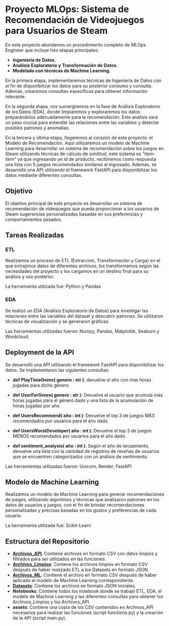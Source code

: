 # Proyecto MLOps: Sistema de Recomendación de Videojuegos para Usuarios de Steam

En este proyecto abordamos un procedimiento completo de MLOps Engineer que incluye tres etapas principales:

- **Ingeniería de Datos.**
- **Análisis Exploratorio y Transformación de Datos.**
- **Modelado con técnicas de Machine Learning.**

En la primera etapa, implementaremos técnicas de Ingeniería de Datos con el fin de disponibilizar los datos para su posterior consumo y consulta. Además, crearemos consultas específicas para obtener información relevante.

En la segunda etapa, nos sumergiremos en la fase de Análisis Exploratorio de los Datos (EDA), donde limpiaremos y exploraremos los datos preparándolos adecuadamente para la recomendación. Este análisis será un paso crucial para entender las relaciones entre las variables y detectar posibles patrones y anomalías.

En la tercera y última etapa, llegaremos al corazón de este proyecto: el Modelo de Recomendación. Aquí utilizaremos un modelo de Machine Learning para desarrollar un sistema de recomendación sobre los juegos en Steam utilizando técnicas de cálculo de similitud, este sistema es "item-item" ya que ingresando un id de producto, recibiremos como respuesta una lista con 5 juegos recomendados similares al ingresado. Además, se desarrolló una API utilizando el framework FastAPI para disponibilizar los datos mediante diferentes consultas.

## Objetivo

El objetivo principal de este proyecto es desarrollar un sistema de recomendación de videojuegos que pueda proporcionar a los usuarios de Steam sugerencias personalizadas basadas en sus preferencias y comportamientos pasados.

## Tareas Realizadas

### ETL 

Realizamos un proceso de ETL (Extracción, Transformación y Carga) en el que extrajimos datos de diferentes archivos, los transformamos según las necesidades del proyecto y los cargamos en un destino final para su análisis y uso posterior.

La herramienta utilizada fue: Python y Pandas

### EDA

Se realizó un EDA (Análisis Exploratorio de Datos) para investigar las relaciones entre las variables del dataset y descubrir patrones. Se utilizaron técnicas de visualización y se generaron gráficas.

Las herramientas utilizadas fueron: Numpy, Pandas, Matplotlib, Seaborn y Wordcloud.

## Deployment de la API

Se desarrolló una API utilizando el framework FastAPI para disponibilizar los datos. Se implementaron las siguientes consultas:

- **def PlayTimeGenre( genero : str )**: devuelve el año con mas horas jugadas para dicho género.

- **def UserForGenre( genero : str )**: Devuelve el usuario que acumula más horas jugadas para el género dado y una lista de la acumulación de horas jugadas por año.

- **def UsersRecommend( año : int )**: Devuelve el top 3 de juegos MÁS recomendados por usuarios para el año dado.

- **def UsersWorstDeveloper( año : int )**: Devuelve el top 3 de juegos MENOS recomendados por usuarios para el año dado.

- **def sentiment_analysis( año : int )**: Según el año de lanzamiento, devuelve una lista con la cantidad de registros de reseñas de usuarios que se encuentren categorizados con un análisis de sentimiento.

Las herramientas utilizadas fueron: Uvicorn, Render, FastAPI

## Modelo de Machine Learning

Realizamos un modelo de Machine Learning para generar recomendaciones de juegos, utilizando algoritmos y técnicas que analizaron patrones en los datos de usuarios y juegos, con el fin de brindar recomendaciones personalizadas y precisas basadas en los gustos y preferencias de cada usuario.

La herramienta utilizada fue: Scikit-Learn

## Estructura del Repositorio

- **[Archivos_API](https://drive.google.com/drive/folders/1ReslBNJ7eIbBlpSpnzHAH6m7o69DNBEX?usp=drive_link)**: Contiene archivos en formato CSV con datos limpios y filtrados para ser utilizados en las funciones.
- **[Archivos_Limpios](https://drive.google.com/drive/folders/1u9hjIlEN-AzuOgcNurSd5n2lyuo5UqCs?usp=drive_link)**: Contene los archivos limpios en formato CSV después de haber realizado ETL a los Datasets en formato JSON. 
- **[Archivos_ML](https://drive.google.com/drive/folders/1FWvK2CkcoQ5Z6MtDhtOPDsAVl0_Y1QDa?usp=drive_link)**: Contiene el archivo en formato CSV después de haber aplicado el modelo de Machine Learning correspondiente.
- **[Datasets](https://drive.google.com/drive/folders/1cROSSeOnG7hJp1DGdjZV7GS8qWgOfj3E?usp=drive_link)**: Contiene los archivos en formato JSON iniciales.
- **Notebooks**: Contiene todos los notebook donde se trabajó ETL, EDA, el modelo de Machine Learning y las diferentes consultas para obtener los Archivos_Limpios y los Archivos_API.
- **assets**: Contiene una copia de los CSV contenidos en Archivos_API necesarios para realizar las funciones (script functions.py) y la creación de la API (script main.py).


